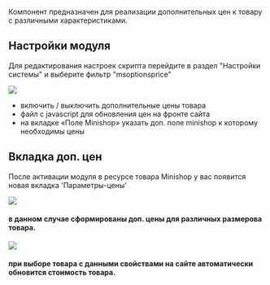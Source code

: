 Компонент предназначен для реализации дополнительных цен к товару с различными характеристиками.

## Настройки модуля

Для редактирования настроек скрипта перейдите в раздел "Настройки системы" и выберите фильтр "msoptionsprice"

[![](http://modx.pro/assets/images/tickets/3409/8636c50d7d7c56de9ecf75b700a83ee47e5e451e.png)](http://modx.pro/assets/images/tickets/3409/8636c50d7d7c56de9ecf75b700a83ee47e5e451e.png)

* включить / выключить дополнительные цены товара
* файл c javascript для обновления цен на фронте сайта
* на вкладке «Поле Minishop» указать доп. поле minishop к которому необходимы цены

## Вкладка доп. цен

После активации модуля в ресурсе товара Minishop у вас появится новая вкладка 'Параметры-цены'

[![](http://modx.pro/assets/images/tickets/3409/8f710546c040201c963873de2ebc044d942e1bb7.png)](http://modx.pro/assets/images/tickets/3409/8f710546c040201c963873de2ebc044d942e1bb7.png)

#### в данном случае сформированы доп. цены для различных размерова товара.

[![](http://modx.pro/assets/images/tickets/3409/30ce2928760b6518fa5d65a1e6eae17a743f9b1d.png)](http://modx.pro/assets/images/tickets/3409/30ce2928760b6518fa5d65a1e6eae17a743f9b1d.png)

#### при выборе товара с данными свойствами на сайте автоматически обновится стоимость товара.



